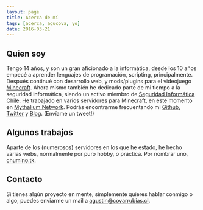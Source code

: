 ```yaml
---
layout: page
title: Acerca de mí
tags: [acerca, agucova, yo]
date: 2016-03-21
---
```

## Quien soy  
Tengo 14 años, y son un gran aficionado a la informática, desde los 10 años empecé a aprender lenguajes de programación, scripting, principalmente. Después continué con desarrollo web, y mods/plugins para el videojuego [Minecraft](http://minecraft.net).
Ahora mismo también he dedicado parte de mi tiempo a la seguridad informática, siendo un activo miembro de [Seguridad Informática Chile](http://hacking.cl).
He trabajado en varios servidores para Minecraft, en este momento en [Mythalium Network](https://mythalium.com/).
Podrás encontrarme frecuentando mi [Github](https://github.com/agucova), [Twitter](https://twitter.com/agucova) y [Blog](https://agucova.github.io/posts/). (Envíame un tweet!)

## Algunos trabajos
Aparte de los (numerosos) servidores en los que he estado, he hecho varias webs, normalmente por puro hobby, o práctica.
Por nombrar uno, [chumino.tk](http://chumino.tk).

## Contacto
Si tienes algún proyecto en mente, simplemente quieres hablar conmigo o algo, puedes enviarme un mail a [agustin@covarrubias.cl](mailto:agustin@covarrubias.cl).

